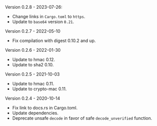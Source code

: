 Version 0.2.8 - 2023-07-26:
  * Change links in `Cargo.toml` to `https`.
  * Update to `base64` version `0.21`.

Version 0.2.7 - 2022-05-10
  * Fix compilation with digest 0.10.2 and up.

Version 0.2.6 - 2022-01-30
  * Update to hmac 0.12.
  * Update to sha2 0.10.

Version 0.2.5 - 2021-10-03
  * Update to hmac 0.11.
  * Update to crypto-mac 0.11.

Version 0.2.4 - 2020-10-14
  * Fix link to docs.rs in Cargo.toml.
  * Update dependencies.
  * Deprecate unsafe `decode` in favor of safe `decode_unverified` function.
